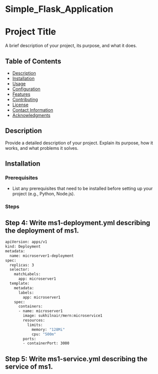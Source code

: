 # Simple_Flask_Application
# Project Title

A brief description of your project, its purpose, and what it does.

## Table of Contents

- [Description](#description)
- [Installation](#installation)
- [Usage](#usage)
- [Configuration](#configuration)
- [Features](#features)
- [Contributing](#contributing)
- [License](#license)
- [Contact Information](#contact-information)
- [Acknowledgments](#acknowledgments)

## Description

Provide a detailed description of your project. Explain its purpose, how it works, and what problems it solves.

## Installation

### Prerequisites

- List any prerequisites that need to be installed before setting up your project (e.g., Python, Node.js).

### Steps

## Step 4: Write ms1-deployment.yml describing the deployment of ms1.
```bash
apiVersion: apps/v1
kind: Deployment
metadata:
  name: microserver1-deployment
spec:
  replicas: 3
  selector:
    matchLabels:
      app: microserver1
  template:
    metadata:
      labels:
        app: microserver1
    spec:
      containers:
      - name: microserver1
        image: sukhilnair/mern:microservice1
        resources:
          limits:
            memory: "128Mi"
            cpu: "500m"
        ports:
        - containerPort: 3000
```

## Step 5: Write ms1-service.yml describing the service of ms1.

